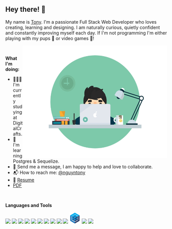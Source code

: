 ## Hey there! 🙂

My name is [Tony](http://nguyntony.com/). I'm a passionate Full Stack Web Developer who loves creating, learning and designing. I am naturally curious, quietly confident and constantly improving myself each day. If I'm not programming I'm either playing with my pups 🐶 or video games 👾!

<img align="right" src="https://github.com/nguyntony/nguyntony/blob/main/assets/hero.gif?raw=true" width="450" height="350">

<br>

**What I'm doing:**

-   🙇🏻‍♂️ I'm currently studying at DigitalCrafts.
-   📖 I'm learning Postgres & Sequelize.
-   💬 Send me a message, I am happy to help and love to collaborate.
-   📬 How to reach me: [@nguyntony](https://www.linkedin.com/in/nguyntony/)
-   📝 [Resume](https://docs.google.com/document/d/1fUkyjBdJtw_L0-aBsuaykrYwplyw18BhivRZ_IB6JCk/edit)
- [PDF](https://github.com/nguyntony/portfolio/blob/main/images/tonynguyen_resume.pdf)

<br>

**Languages and Tools**

<span><img src="https://img.icons8.com/dusk/64/000000/visual-studio-code-insides.png" width="35px"/></span>
<span><img src="https://img.icons8.com/dusk/64/000000/html-5.png" width="35px"/></span>
<span><img src="https://img.icons8.com/dusk/64/000000/css3.png" width="35px"/></span>
<span><img src="https://img.icons8.com/dusk/64/000000/javascript-logo.png" width="35px"/></span>
<span><img src="https://img.icons8.com/dusk/64/000000/python.png" width="35px"/></span>
<span><img src="https://img.icons8.com/bubbles/50/000000/react.png" width="40px"/></span>
<span><img src="https://img.icons8.com/dusk/64/000000/github.png" width="35px"/></span>
<span><img src="https://img.icons8.com/bubbles/50/000000/api.png" width="40px"/></span>
<span><img src="https://img.icons8.com/bubbles/50/000000/console.png" width="40px"/></span>
<span><img src="https://www.vectorlogo.zone/logos/postgresql/postgresql-icon.svg" width="35px" /></span>
<span><img src="https://github.com/nguyntony/nguyntony/blob/main/assets/sequelize.svg?raw=true" width="35px"/></span>
<span><img src="https://www.vectorlogo.zone/logos/nodejs/nodejs-ar21.svg" width="40px"/></span>
<span><img src="https://www.vectorlogo.zone/logos/expressjs/expressjs-ar21.svg" width="40px"/></span>
